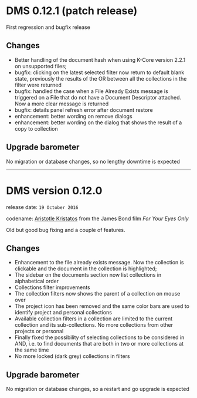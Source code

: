 # DMS 0.12.1 (patch release)

First regression and bugfix release

## Changes

- Better handling of the document hash when using K-Core version 2.2.1 on 
  unsupported files;
- bugfix: clicking on the latest selected filter now return to default blank state,
  previously the results of the OR between all the collections in the filter were 
  returned
- bugfix: handled the case when a File Already Exists message is triggered on a File 
  that do not have a Document Descriptor attached. Now a more clear message is returned
- bugfix: details panel refresh error after document restore
- enhancement: better wording on remove dialogs
- enhancement: better wording on the dialog that shows the result of a copy to collection

## Upgrade barometer

No migration or database changes, so no lengthy downtime is expected

---------

# DMS version 0.12.0

release date: `19 October 2016`

codename: [Aristotle Kristatos](http://jamesbond.wikia.com/wiki/Aris_Kristatos) from the James Bond film _For Your Eyes Only_

Old but good bug fixing and a couple of features.

## Changes

- Enhancement to the file already exists message. Now the collection is clickable and the
  document in the collection is highlighted;
- The sidebar on the documents section now list collections in alphabetical order
- Collections filter improvements
 - The collection filters now shows the parent of a collection on mouse over
 - The project icon has been removed and the same color bars are used to 
   identify project and personal collections
 - Available collection filters in a collection are limited to 
   the current collection and its sub-collections. No more collections from other projects or personal
 - Finally fixed the possibility of selecting collections to be considered in AND, 
   i.e. to find documents that are both in two or more collections at the same time
 - No more locked (dark grey) collections in filters 

## Upgrade barometer

No migration or database changes, so a restart and go upgrade is expected
